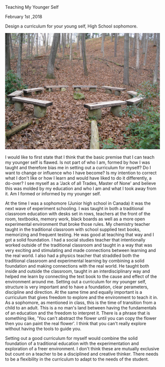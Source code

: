 Teaching My Younger Self				

 
February 1st ,2018

Design a curriculum for your young self, High School sophomore.

![](img/Alternate_Environment.jpg)

I would like to first state that I think that the basic premise that I can teach my younger self is flawed. Is not part of who I am, formed by how I was taught and therefore bias me in setting out a curriculum for myself?  Do I want to change or influence who I have become? Is my intention to correct what I don't like or how I learn and would have liked to do it differently, a do-over?  I see myself as a 'Jack of all Trades, Master of None' and believe this was molded by my education and who I am and what I took away from it. Am I formed or informed by my younger self.

At the time I was a sophomore (Junior high school in Canada) it was the next wave of experiment schooling. I was taught in both a traditional classroom education with desks set in rows, teachers at the front of the room, textbooks, memory work, black boards as well as a more open experimental environment that broke those rules. My chemistry teacher taught in the traditional classroom with school supplied text books, memorizing and frequent testing. He was good at teaching that way and I got a solid foundation. I had a social studies teacher that intentionally worked outside of the traditional classroom and taught in a way that was very exciting and stimulating and made connections between learning and the real world. I also had a physics teacher that straddled both the traditional classroom and experimental learning by combining a solid foundation and making connections with the real world. He taught both inside and outside the classroom, taught in an interdisciplinary way and helped me learn by connecting the text book to the cause and effect of the environment around me. 
Setting out a curriculum for my younger self, structure is very important and to have a foundation, clear perameters, discipline and direction. At the same time and equally important is a curriculum that gives freedom to explore and the environment to teach it in. As a sophomore, as mentioned in class, this is the time of transition from a child to an adult. This is a no man's land between having the fundamentals of an education and the freedom to interpret it. There is a phrase that is something like, 'You can't abstract the flower until you can copy the flower then you can paint the real flower'. I think that you can't really explore without having the tools to guide you.

Setting out a good curriculum for myself would combine the solid foundation of a traditional education with the experimentation and exploration of a freer environment. I don't think these are mutually exclusive but count on a teacher to be a disciplined and creative thinker. There needs to be a flexibility in the curriculum to adapt to the needs of the student.
